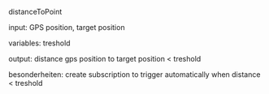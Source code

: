 distanceToPoint

input: GPS position, target position

variables: treshold

output: distance gps position to target position < treshold

besonderheiten: create subscription to trigger automatically when distance < treshold
